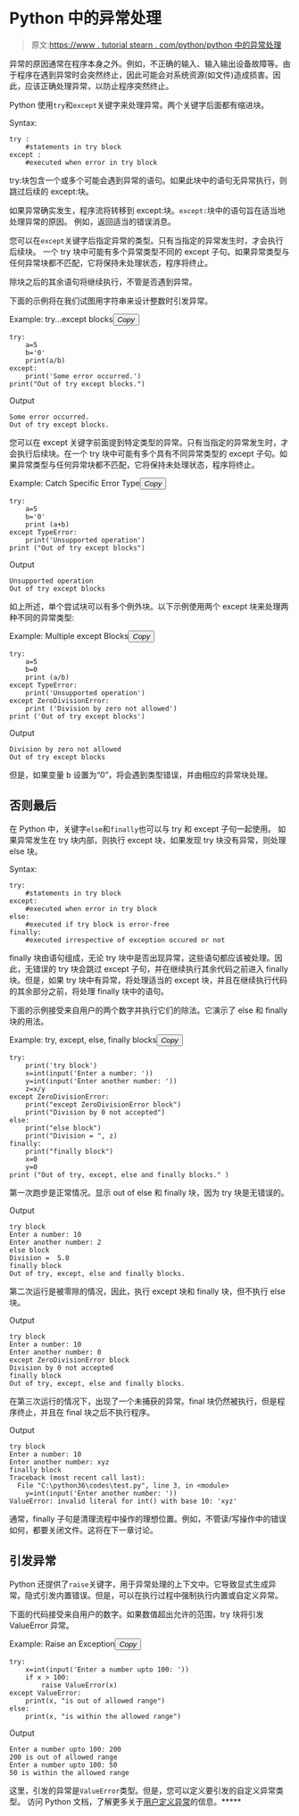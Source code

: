 # Python 中的异常处理

> 原文:[https://www . tutorial stearn . com/python/python 中的异常处理](https://www.tutorialsteacher.com/python/exception-handling-in-python)

异常的原因通常在程序本身之外。例如，不正确的输入、输入输出设备故障等。由于程序在遇到异常时会突然终止，因此可能会对系统资源(如文件)造成损害。因此，应该正确处理异常，以防止程序突然终止。

Python 使用`try`和`except`关键字来处理异常。两个关键字后面都有缩进块。

Syntax:

```
try :
    #statements in try block
except :
    #executed when error in try block

```

try:块包含一个或多个可能会遇到异常的语句。如果此块中的语句无异常执行，则跳过后续的 except:块。

如果异常确实发生，程序流将转移到 except:块。`except:`块中的语句旨在适当地处理异常的原因。 例如，返回适当的错误消息。

您可以在`except`关键字后指定异常的类型。只有当指定的异常发生时，才会执行后续块。 一个 try 块中可能有多个异常类型不同的 except 子句。如果异常类型与任何异常块都不匹配，它将保持未处理状态，程序将终止。

除块之后的其余语句将继续执行，不管是否遇到异常。

下面的示例将在我们试图用字符串来设计整数时引发异常。

Example: try...except blocks<button class="copy-btn pull-right" title="Copy example code">*Copy*</button> 

```
try:
    a=5
    b='0'
    print(a/b)
except:
    print('Some error occurred.')
print("Out of try except blocks.") 
```

Output

```
Some error occurred.
Out of try except blocks. 
```

您可以在 except 关键字前面提到特定类型的异常。只有当指定的异常发生时，才会执行后续块。在一个 try 块中可能有多个具有不同异常类型的 except 子句。如果异常类型与任何异常块都不匹配，它将保持未处理状态，程序将终止。

Example: Catch Specific Error Type<button class="copy-btn pull-right" title="Copy example code">*Copy*</button> 

```
try:
    a=5
    b='0'
    print (a+b)
except TypeError:
    print('Unsupported operation')
print ("Out of try except blocks") 
```

Output

```
Unsupported operation
Out of try except blocks 
```

如上所述，单个尝试块可以有多个例外块。以下示例使用两个 except 块来处理两种不同的异常类型:

Example: Multiple except Blocks<button class="copy-btn pull-right" title="Copy example code">*Copy*</button> 

```
try:
    a=5
    b=0
    print (a/b)
except TypeError:
    print('Unsupported operation')
except ZeroDivisionError:
    print ('Division by zero not allowed')
print ('Out of try except blocks') 
```

Output

```
Division by zero not allowed
Out of try except blocks 
```

但是，如果变量 b 设置为“0”，将会遇到类型错误，并由相应的异常块处理。

## 否则最后

在 Python 中，关键字`else`和`finally`也可以与 try 和 except 子句一起使用。 如果异常发生在 try 块内部，则执行 except 块，如果发现 try 块没有异常，则处理 else 块。

Syntax:

```
try:
    #statements in try block
except:
    #executed when error in try block
else:
    #executed if try block is error-free
finally:
    #executed irrespective of exception occured or not

```

finally 块由语句组成，无论 try 块中是否出现异常，这些语句都应该被处理。因此，无错误的 try 块会跳过 except 子句，并在继续执行其余代码之前进入 finally 块。但是，如果 try 块中有异常，将处理适当的 except 块，并且在继续执行代码的其余部分之前，将处理 finally 块中的语句。

下面的示例接受来自用户的两个数字并执行它们的除法。它演示了 else 和 finally 块的用法。

Example: try, except, else, finally blocks<button class="copy-btn pull-right" title="Copy example code">*Copy*</button> 

```
try:
    print('try block')
    x=int(input('Enter a number: '))
    y=int(input('Enter another number: '))
    z=x/y
except ZeroDivisionError:
    print("except ZeroDivisionError block")
    print("Division by 0 not accepted")
else:
    print("else block")
    print("Division = ", z)
finally:
    print("finally block")
    x=0
    y=0
print ("Out of try, except, else and finally blocks." ) 

```

第一次跑步是正常情况。显示 out of else 和 finally 块，因为 try 块是无错误的。

Output

```
try block
Enter a number: 10
Enter another number: 2
else block
Division =  5.0
finally block
Out of try, except, else and finally blocks. 
```

第二次运行是被零除的情况，因此，执行 except 块和 finally 块，但不执行 else 块。

Output

```
try block
Enter a number: 10
Enter another number: 0
except ZeroDivisionError block
Division by 0 not accepted
finally block
Out of try, except, else and finally blocks. 
```

在第三次运行的情况下，出现了一个未捕获的异常。final 块仍然被执行，但是程序终止，并且在 final 块之后不执行程序。

Output

```
try block
Enter a number: 10
Enter another number: xyz
finally block
Traceback (most recent call last):
  File "C:\python36\codes\test.py", line 3, in <module>
    y=int(input('Enter another number: '))
ValueError: invalid literal for int() with base 10: 'xyz' 
```

通常，finally 子句是清理流程中操作的理想位置。例如，不管读/写操作中的错误如何，都要关闭文件。这将在下一章讨论。

## 引发异常

Python 还提供了`raise`关键字，用于异常处理的上下文中。它导致显式生成异常。隐式引发内置错误。但是，可以在执行过程中强制执行内置或自定义异常。

下面的代码接受来自用户的数字。如果数值超出允许的范围，try 块将引发 ValueError 异常。

Example: Raise an Exception<button class="copy-btn pull-right" title="Copy example code">*Copy*</button> 

```
try:
    x=int(input('Enter a number upto 100: '))
    if x > 100:
        raise ValueError(x)
except ValueError:
    print(x, "is out of allowed range")
else:
    print(x, "is within the allowed range") 

```

Output

```
Enter a number upto 100: 200
200 is out of allowed range
Enter a number upto 100: 50
50 is within the allowed range 
```

这里，引发的异常是`ValueError`类型。但是，您可以定义要引发的自定义异常类型。 访问 Python 文档，了解更多关于[用户定义异常](https://docs.python.org/3/tutorial/errors.html#user-defined-exceptions)的信息。*****